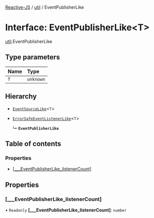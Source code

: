 [Reactive-JS](../README.md) / [util](../modules/util.md) / EventPublisherLike

# Interface: EventPublisherLike<T\>

[util](../modules/util.md).EventPublisherLike

## Type parameters

| Name | Type |
| :------ | :------ |
| `T` | `unknown` |

## Hierarchy

- [`EventSourceLike`](util.EventSourceLike.md)<`T`\>

- [`ErrorSafeEventListenerLike`](util.ErrorSafeEventListenerLike.md)<`T`\>

  ↳ **`EventPublisherLike`**

## Table of contents

### Properties

- [[\_\_\_EventPublisherLike\_listenerCount]](util.EventPublisherLike.md#[___eventpublisherlike_listenercount])

## Properties

### [\_\_\_EventPublisherLike\_listenerCount]

• `Readonly` **[\_\_\_EventPublisherLike\_listenerCount]**: `number`
